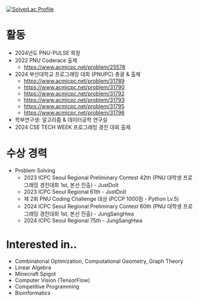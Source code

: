 [![Solved.ac Profile](http://mazassumnida.wtf/api/v2/generate_badge?boj=cop_ghost)](https://solved.ac/cop_ghost/)

# 활동
- 2024년도 PNU-PULSE 회장
- 2022 PNU Coderace 출제
    - https://www.acmicpc.net/problem/25578
- 2024 부산대학교 프로그래밍 대회 (PNUPC) 총괄 & 출제
    - https://www.acmicpc.net/problem/31789
    - https://www.acmicpc.net/problem/31790
    - https://www.acmicpc.net/problem/31792
    - https://www.acmicpc.net/problem/31793
    - https://www.acmicpc.net/problem/31795
    - https://www.acmicpc.net/problem/31796
- 학부연구생: 알고리즘 & 데이터공학 연구실
- 2024 CSE TECH WEEK 프로그래밍 경진 대회 출제

# 수상 경력
- Problem Solving
    - 2023 ICPC Seoul Regional Preliminary Contest 42th (PNU 대학생 프로그래밍 경진대회 1st, 본선 진출) - JustDoIt
    - 2023 ICPC Seoul Regional 61th - JustDoIt
    - 제 2회 PNU Coding Challenge 대상 (PCCP 1000점 - Python Lv.5)
    - 2024 ICPC Seoul Regional Preliminary Contest 60th (PNU 대학생 프로그래밍 경진대회 1st, 본선 진출) - JungSangHwa
    - 2024 ICPC Seoul Regional 75th - JungSangHwa
 
# Interested in..
- Combinatorial Optimization, Computational Geometry, Graph Theory
- Linear Algebra
- Minecraft Spigot
- Computer Vision (TensorFlow)
- Competitive Programming
- Bioinformatics
